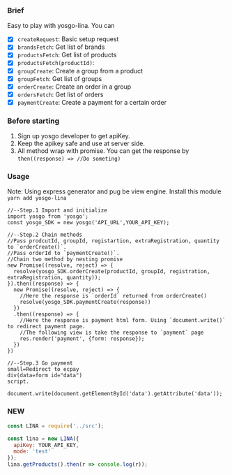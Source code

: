 ### Brief

Easy to play with yosgo-lina. You can

* [x] `createRequest`: Basic setup request
* [x] `brandsFetch`: Get list of brands
* [x] `productsFetch`: Get list of products
* [x] `productsFetch(productId)`:
* [x] `groupCreate`: Create a group from a product
* [x] `groupFetch`: Get list of groups
* [x] `orderCreate`: Create an order in a group
* [x] `ordersFetch`: Get list of orders
* [x] `paymentCreate`: Create a payment for a certain order

### Before starting

1.  Sign up yosgo developer to get apiKey.
2.  Keep the apikey safe and use at server side.
3.  All method wrap with promise. You can get the response by `then((response) => //Do someting)`

### Usage

Note: Using express generator and pug be view engine. Install this module `yarn add yosgo-lina`

```
//--Step.1 Import and initialize
import yosgo from 'yosgo';
const yosgo_SDK = new yosgo('API_URL',YOUR_API_KEY);

//--Step.2 Chain methods
//Pass prodcutId, groupId, registartion, extraRegistration, quantity to `orderCreate()`.
//Pass orderId to `paymentCreate()`.
//Chain two method by nesting promise
new Promise((resolve, reject) => {
  resolve(yosgo_SDK.orderCreate(productId, groupId, registration, extraRegistration, quantity));
}).then((response) => {
  new Promise((resolve, reject) => {
    //Here the response is `orderId` returned from orderCreate()
    resolve(yosgo_SDK.paymentCreate(response))
  })
  .then((response) => {
    //Here the response is payment html form. Using `document.write()` to redirect payment page.
    //The following view is take the response to `payment` page
    res.render('payment', {form: response});
  })
})

//--Step.3 Go payment
small=Redirect to ecpay
div(data=form id="data")
script.
  document.write(document.getElementById('data').getAttribute('data'));
```

### NEW

```javascript
const LINA = require('../src');

const lina = new LINA({
  apiKey: YOUR_API_KEY,
  mode: 'test'
});
lina.getProducts().then(r => console.log(r));
```
